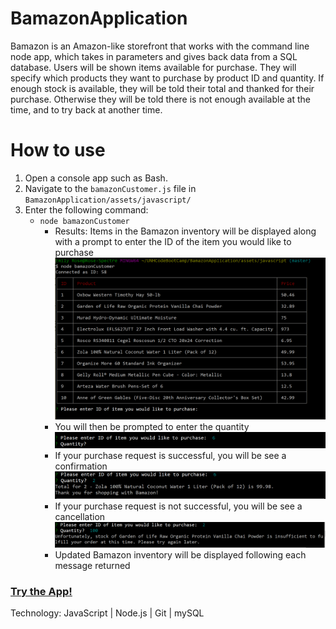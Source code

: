 # BamazonApplication
Bamazon is an Amazon-like storefront that works with the command line node app, which takes in parameters and gives back data from a SQL database.  Users will be shown items available for purchase. They will specify which products they want to purchase by product ID and quantity.  If enough stock is available, they will be told their total and thanked for their purchase.  Otherwise they will be told there is not enough available at the time, and to try back at another time. 

# How to use
1. Open a console app such as Bash.
2. Navigate to the `bamazonCustomer.js` file in `BamazonApplication/assets/javascript/`
3. Enter the following command:
    * `node bamazonCustomer`
        * Results: Items in the Bamazon inventory will be displayed along with a prompt to enter the ID of the item you would like to purchase
            ![alt text](./assets/images/Inventory.PNG "Bamazon Inventory")
        * You will then be prompted to enter the quantity
            ![alt text](./assets/images/Prompt.PNG "Bamazon Prompt")
        * If your purchase request is successful, you will be see a confirmation   
            ![alt text](./assets/images/Confirmation.PNG "Bamazon Confirmation")
        * If your purchase request is not successful, you will be see a cancellation   
            ![alt text](./assets/images/Cancellation.PNG "Bamazon Cancellation")
        * Updated Bamazon inventory will be displayed following each message returned   

### [Try the App!](https://github.com/Edestiny7/BamazonAppication)

Technology: JavaScript | Node.js | Git | mySQL